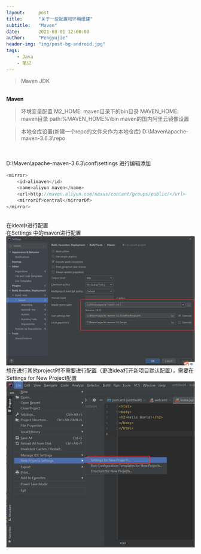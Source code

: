 ```yaml
---
layout:     post
title:      "关于一些配置和环境搭建"
subtitle:   "Maven"
date:       2021-03-01 12:00:00
author:     "Pengyujie"
header-img: "img/post-bg-android.jpg"
tags:
    - Java
    - 笔记
---
```


> Maven  JDK 

<br><b>Maven</b>

>环境变量配置
>M2_HOME:     maven目录下的bin目录
>MAVEN_HOME:     maven目录
>path:%MAVEN_HOME%\bin
>maven的国内阿里云镜像设置

>本地仓库设置(新建一个repo的文件夹作为本地仓库)
>D:\Maven\apache-maven-3.6.3\repo

<br>
<br>D:\Maven\apache-maven-3.6.3\conf\settings 进行编辑添加
<br>

```java
<mirror>
	<id>alimaven</id>
	<name>aliyun maven</name>
	<url>http://maven.aliyun.com/nexus/content/groups/public/</url>
	<mirrorOf>central</mirrorOf>
</mirror>
```
<br>在idea中进行配置
<br>在Settings 中的maven进行配置
<img src="/img/notes/maven1.png" >
<br>想在进行其他project时不需要进行配置（更改idea打开新项目默认配置），需要在Settings for New Project配置
<img src="/img/notes/maven2.png" >

